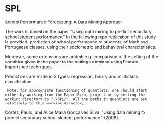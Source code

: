 # SPL

School Performance Forecasting: A Data Mining Approach

The work is based on the paper "Using data mining to predict secondary school student performance."
In the following repo replication of this study is provided:
prediction of school performance of students, of Math and Portuguese classes, using their sociometric and behavioral characteristics.

Moreover, some extensions are added:
e.g. comparison of the setting of the variables given in the paper to the settings obtained using Feature Importance techniques.

Predictions are made in 3 types: regression, binary and multiclass classification

     Note: for appropriate functioning of quantlets, one should start either by working from the Paper.Rproj project or by setting the  working directory to "./SPL/". All the paths in quantlets are set relatively to this working directory.

Cortez, Paulo, and Alice Maria Gonçalves Silva. "Using data mining to predict secondary school student performance." (2008).
